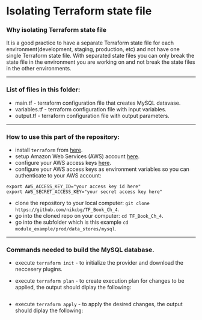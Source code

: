 # Isolating Terraform state file

### Why isolating Terraform state file
It is a good practice to have a separate Terraform state file for each environment(development, staging, production, etc) and not have one single Terraform state file. With separated state files you can only break the state file in the environment you are working on and not break the state files in the other environments. 

--------------------------------------------------------------------------------------------------------------
### List of files in this folder:
- main.tf - terraform configuration file that creates MySQL datavase.
- variables.tf - terraform configuration file with input variables.
- output.tf - terraform configuration file with output parameters.
----------------------------------------------------------------------------------------------------------------------
### How to use this part of the repository:
- install `terraform` from [here](https://www.terraform.io/downloads.html).
- setup Amazon Web Services (AWS) account [here](https://aws.amazon.com/).
- configure your AWS access keys [here](https://docs.aws.amazon.com/general/latest/gr/aws-sec-cred-types.html#access-keys-and-secret-access-keys).
- configure your AWS access keys as environment variables so you can authenticate to your AWS account:

```
export AWS_ACCESS_KEY_ID="your access key id here"
export AWS_SECRET_ACCESS_KEY="your secret access key here"
```
   
- clone the repository to your local computer: `git clone https://github.com/nikcbg/TF_Book_Ch_4`.
- go into the cloned repo on your computer: `cd TF_Book_Ch_4`.
- go into the subfolder which is this example `cd module_example/prod/data_stores/mysql`.

------------------------------------------------------------------------------------------------------------------
### Commands needed to build the MySQL database.
- execute `terraform init` - to initialize the provider and download the neccesery plugins.
  
- execute `terraform plan` - to create execution plan for changes to be applied, the output should diplay the following:  
```

```
  
- execute `terraform apply` - to apply the desired changes, the output should diplay the following:

```

```
  
